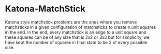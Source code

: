# Katona-MatchStick
Katona style matchstick problems are the ones where you remove matchsticks in a given configuration of matchsticks to create n unit squares in the end. In the end, every matchstick is an edge to a unit square and these squares can be of any size that is 2x2 or 3x3 but for simplicity, we have kept the number of squares in final state to be 2 of every possible size.

